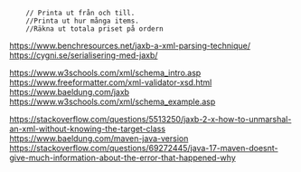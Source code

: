         // Printa ut från och till.
        //Printa ut hur många items.
        //Räkna ut totala priset på ordern

https://www.benchresources.net/jaxb-a-xml-parsing-technique/
https://cygni.se/serialisering-med-jaxb/


https://www.w3schools.com/xml/schema_intro.asp
https://www.freeformatter.com/xml-validator-xsd.html
https://www.baeldung.com/jaxb
https://www.w3schools.com/xml/schema_example.asp

https://stackoverflow.com/questions/5513250/jaxb-2-x-how-to-unmarshal-an-xml-without-knowing-the-target-class
https://www.baeldung.com/maven-java-version
https://stackoverflow.com/questions/69272445/java-17-maven-doesnt-give-much-information-about-the-error-that-happened-why